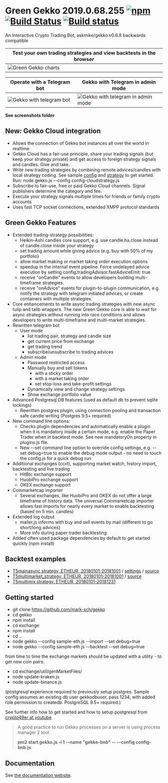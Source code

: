 # Green Gekko 2019.0.68.255 [![npm](https://img.shields.io/npm/dm/gekko.svg)]() [![Build Status](https://travis-ci.org/askmike/gekko.png)](https://travis-ci.org/askmike/gekko) [![Build status](https://ci.appveyor.com/api/projects/status/github/askmike/gekko?branch=stable&svg=true)](https://ci.appveyor.com/project/askmike/gekko)

An Interactive Crypto Trading Bot, askmike/gekko v0.6.8 backwards compatible

| Test your own trading strategies and view backtests in the browser |
| ------------------------ |
| ![Green Gekko charts](https://github.com/mark-sch/gekko/raw/develop/screenshots/chart-fullscreen.png) |

| Operate with a Telegram bot | Gekko with Telegram in admin mode |
| ------------------------ | --------------------------------- |
| ![Gekko with telegram bot](https://github.com/mark-sch/gekko/raw/develop/screenshots/telegrambot-crypto-overview.jpg) | ![Gekko with telegram in admin mode](https://github.com/mark-sch/gekko/raw/develop/screenshots/telegrambot-admin-sell.jpg) |

**See screenshots folder**

## New: Gekko Cloud integration
- Allows the connection of Gekko bot instances all over the world in realtime
- Gekko Cloud has a fair-use principle, share your trading signals (but keep your strategy private) and get access to foreign strategy signals and candles. Give and take.
- Write new trading strategies by combining remote advices/candles with local strategy coding. See sample [config](https://raw.githubusercontent.com/mark-sch/gekko/develop/config-cloudstrategy.js) and [strategy](https://raw.githubusercontent.com/mark-sch/gekko/develop/strategies/T5cloudstrat.js) to get started. Run: node gekko.js --config config-cloudstrategy.js
- Subscribe to fair-use, free or paid Gekko Cloud channels. Signal publishers determine the category and fee.
- Execute your strategy signals multiple times for friends or family crypto accounts
- Uses fast TCP socket connections, extended XMPP protocol standards

## Green Gekko Features

- Extended trading-strategy possibilities:
   - Heikin-Ashi candles core support, e.g. use candle.ha.close instead of candle.close inside your strategy
   - set trading amount while giving advice (e.g. buy with 50% of my portfolio)
   - allow market making or market taking order execution options
   - speedup in the internal event pipeline. Force undelayed advice execution by setting config.tradingAdvisor.fastAdviceEmit: true
   - receive "onCandle" events to allow developers building multi-timeframe strategies.
   - receive "onAdvice" events for plugin-to-plugin communication, e.g. notify the strategy with telegram initiated advices, or create containers with multiple strategies.
- Core enhancements to write async trading strategies with new async tulip and talib wrappers. The new Green Gekko core is able to wait for async strategies without running into race conditions and allows developers to write multi-timeframe and multi-market strategies.
- Rewritten telegram bot
  - User mode
    - list trading pair, strategy and candle size
    - get current price from exchange
    - get trading trend
    - subscribe/unsubscribe to trading advices
  - Admin mode
    - Password restricted access
    - Manually buy and sell tokens
       - with a sticky order
       - with a market taking order
       - set stop-loss and take-profit settings
    - Dynamically view and change strategy settings
    - Show exchange portfolio value
- Advanced Postgresql DB features (used as default db to prevent sqlite lockings)
  - Rewritten postgres plugin, using connection pooling and transaction safe candle writing (Postgres 9.5+ required)
- New command line options:
  - Checks plugin dependencies and automatically enable a plugin when it is mandatory inside a certain mode, e.g. enable the Paper Trader when in backtest mode. See new mandatoryOn property in plugins.js file.
  - New --set command line option to override config settings, e.g. --set debug=true to enable the debug mode output - no need to touch the config.js for a quick debug run
- Additional exchanges (ccxt), supporting market watch, history import, backtesting and live trading
  - HitBtc exchange support
  - HuobiPro exchange support
  - OKEX exchange support
- Coinmarketcap importer
  - Several exchanges, like HuobiPro and OKEX do not offer a large timeframe of history data. The universal Coinmarketcap importer allows fast imports for nearly every market to enable backtesting (based on 5 min. candles)
- Extended log output
    - mailer.js informs with buy and sell events by mail (different to go short/long advices)
    - More info during paper trader backtesting
- Added often used package dependencies by default to get started quickly (npm install)

## Backtest examples

- [T5mainasync strategy, ETHEUR, 20180101-20181001](https://git.io/fhMJo) / [settings](https://raw.githubusercontent.com/mark-sch/gekko/develop/sample-eth.js) / [source](https://raw.githubusercontent.com/mark-sch/gekko/develop/strategies/T5mainasync.js)
- [T5multimarket_strategy, ETHEUR, 20180101-20181001](https://git.io/fhMJE) / [source](https://raw.githubusercontent.com/mark-sch/gekko/develop/strategies/T5multimarket.js)
- [T5multimix strategy, ETHEUR, 20180101-20181231](https://git.io/fhMvD)

## Getting started

- git clone https://github.com/mark-sch/gekko
- cd gekko
- npm install
- cd exchange
- npm install
- cd ..
- node gekko --config sample-eth.js --import --set debug=true
- node gekko --config sample-eth.js --backtest --set debug=true

from time to time the exchange markets should be updated with a utility - to get new coin pairs:

- cd exchange/util/genMarketFiles/
- node update-kraken.js
- node update-binance.js

(postgresql experience required to previously setup postgres. Sample config assumes an existing db user gekkodbuser, pass 1234, with added role permission to createdb. PostgreSQL 9.5+ required.)

See further info how to get started and how to setup postgresql from [crypto49er at youtube](https://www.youtube.com/watch?v=vIqe-EPAMeU)

> A good practice to run Gekko processes on a server is using process manager 2 tool:
>
> **pm2 start gekko.js -i 1 --name "gekko-bnb" -- --config config-bnb.js**

## Documentation

See [the documentation website](https://gekko.wizb.it/docs/introduction/about_gekko.html).

